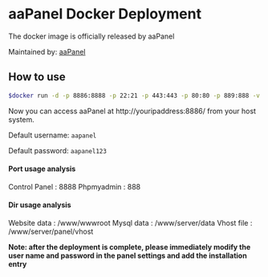 # aaPanel Docker Deployment
The docker image is officially released by aaPanel

Maintained by: [aaPanel](https://www.aapanel.com)



## How to use

``` bash
$docker run -d -p 8886:8888 -p 22:21 -p 443:443 -p 80:80 -p 889:888 -v ~/website_data:/www/wwwroot -v ~/mysql_data:/www/server/data -v ~/vhost:/www/server/panel/vhost aapanel/aapanel:lib
```

Now you can access aaPanel at http://youripaddress:8886/ from your host system.

Default username: `aapanel`

Default password: `aapanel123`

#### Port usage analysis
Control Panel   : 8888
Phpmyadmin      : 888

#### Dir usage analysis
Website data    : /www/wwwroot
Mysql data      : /www/server/data
Vhost file      : /www/server/panel/vhost 

**Note: after the deployment is complete, please immediately modify the user name and password in the panel settings and add the installation entry**


